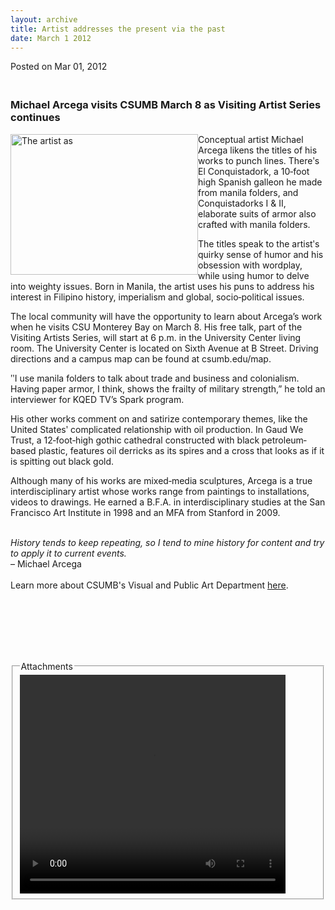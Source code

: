 ```yaml
---
layout: archive
title: Artist addresses the present via the past
date: March 1 2012
---
```





<span class="date">Posted on Mar 01, 2012    </span>
<h3><br>
Michael Arcega visits CSUMB March 8 as Visiting Artist Series
continues</br></h3>
<p><img alt="The artist as " src="http://news.csumb.edu/sites/default/files/65/attachments/news/images/arcega.jpg" style="float:left; width:300px; height:225px"/></p>
<p>Conceptual artist Michael Arcega likens the titles of his works
to punch lines. There&#x2B9;s El Conquistadork, a 10&#x2010;foot high Spanish
galleon he made from manila folders, and Conquistadorks I &amp; II,
elaborate suits of armor also crafted with manila folders.</p>
<p>The titles speak to the artist&#x2B9;s quirky sense of humor and his
obsession with wordplay, while using humor to delve into weighty
issues. Born in Manila, the artist uses his puns to address his
interest in Filipino history, imperialism and global,
socio&#x2010;political issues.</p>
<p>The local community will have the opportunity to learn about
Arcega&#x2019;s work when he visits CSU Monterey Bay on March 8. His free
talk, part of the Visiting Artists Series, will start at 6 p.m. in
the University Center living room. The University Center is located
on Sixth Avenue at B Street. Driving directions and a campus map
can be found at csumb.edu/map.</p>
<p>&#x2BA;I use manila folders to talk about trade and business and
colonialism. Having paper armor, I think, shows the frailty of
military strength,&#x201D; he told an interviewer for KQED TV&#x2019;s Spark
program.</p>
<p>His other works comment on and satirize contemporary themes,
like the United States&#x2B9; complicated relationship with oil
production. In Gaud We Trust, a 12&#x2010;foot&#x2010;high gothic cathedral
constructed with black petroleum&#x2010;based plastic, features oil
derricks as its spires and a cross that looks as if it is spitting
out black gold.</p>
<p>Although many of his works are mixed&#x2010;media sculptures, Arcega is
a true interdisciplinary artist whose works range from paintings to
installations, videos to drawings. He earned a B.F.A. in
interdisciplinary studies at the San Francisco Art Institute in
1998 and an MFA from Stanford in 2009.</p>
<p><br>
<em>History tends to keep repeating, so I tend to mine history for
content and try to apply it to current events.</em><br>
&#x2013; Michael Arcega<br>
<br>
Learn more about CSUMB&apos;s Visual and Public Art Department <a href="http://csumb.edu/art" rel="nofollow">here</a>.</br></br></br></br></p>
<p><br>
&#xA0;</br></p>
<fieldset class="fieldgroup group-attachments">
<legend>Attachments</legend>
<div class="field field-type-emvideo field-field-attach-video">
<div class="field-items">
<div class="field-item odd">
<div class="emvideo emvideo-video emvideo-youtube">
<div class="emfield-emvideo emfield-emvideo-youtube">
<div id="emvideo-youtube-flash-wrapper-1">
<!--<object type="application/x-shockwave-flash" height="350" width="425" data="http://www.youtube.com/v/ouclXOrMG84&amp;rel=0&amp;enablejsapi=1&amp;playerapiid=ytplayer&amp;fs=1" id="emvideo-youtube-flash-1">
          <param name="movie" value="http://www.youtube.com/v/ouclXOrMG84&amp;rel=0&amp;enablejsapi=1&amp;playerapiid=ytplayer&amp;fs=1" />
          <param name="allowScriptAccess" value="sameDomain"/>
          <param name="quality" value="best"/>
          <param name="allowFullScreen" value="true"/>
          <param name="bgcolor" value="#FFFFFF"/>
          <param name="scale" value="noScale"/>
          <param name="salign" value="TL"/>
          <param name="FlashVars" value="playerMode=embedded" />
          <param name="wmode" value="transparent" />
        </object>-->
<video controls="" width="425" height="350">
<source src="http://r7---sn-o097zne7.googlevideo.com/videoplayback?dur=298.585&amp;mv=m&amp;source=youtube&amp;ms=au&amp;itag=18&amp;sparams=dur,id,initcwndbps,ip,ipbits,itag,mm,ms,mv,pl,ratebypass,source,upn,expire&amp;expire=1422346544&amp;upn=4o-iOIjIGS4&amp;ip=198.189.249.65&amp;pl=23&amp;sver=3&amp;ratebypass=yes&amp;mt=1422324914&amp;initcwndbps=4235000&amp;fexp=900718,907263,916104,923368,927622,929821,930676,936121,9406392,941004,943917,947225,948124,952302,952605,952901,955301,957103,957105,957201,959701&amp;mm=31&amp;ipbits=0&amp;key=yt5&amp;signature=6BF0FA2DBA84A1810E3B42D9B50FCE862098938C.670436014DE457FC862546988A197AD4B1DE6E9F&amp;id=o-ACeECVuagJHvk-5LZcOlQthTtYSqgj0ZUR6bVT38cs5d&amp;name=ouclXOrMG84" type="video/mp4"/></video></div>
</div>
</div>
</div>
</div>
</div>
</fieldset>






